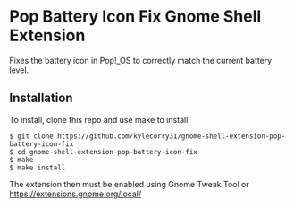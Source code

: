 # Pop Battery Icon Fix Gnome Shell Extension
Fixes the battery icon in Pop!\_OS to correctly match the current battery level.

## Installation
To install, clone this repo and use make to install

```shell
$ git clone https://github.com/kylecorry31/gnome-shell-extension-pop-battery-icon-fix
$ cd gnome-shell-extension-pop-battery-icon-fix
$ make
$ make install
```

The extension then must be enabled using Gnome Tweak Tool or https://extensions.gnome.org/local/